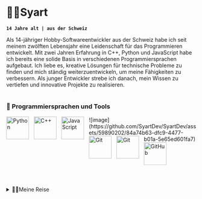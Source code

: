 # 👨‍💻Syart

**`14 Jahre alt | aus der Schweiz`**

Als 14-jähriger Hobby-Softwareentwickler aus der Schweiz habe ich seit meinem zwölften Lebensjahr eine Leidenschaft für das Programmieren entwickelt. Mit zwei Jahren Erfahrung in C++, Python und JavaScript habe ich bereits eine solide Basis in verschiedenen Programmiersprachen aufgebaut. Ich liebe es, kreative Lösungen für technische Probleme zu finden und mich ständig weiterzuentwickeln, um meine Fähigkeiten zu verbessern. Als junger Entwickler strebe ich danach, mein Wissen zu vertiefen und innovative Projekte zu realisieren.

# 


  <h3>🧰 Programmiersprachen und Tools</h3>
  <img align="left" alt="Python" width="60px" style="padding-right:10px;" src="https://cdn.jsdelivr.net/gh/devicons/devicon/icons/python/python-plain.svg" />
  <img align="left" alt="C++" width="60px" style="padding-right:10px;" src="https://cdn.jsdelivr.net/gh/devicons/devicon/icons/cplusplus/cplusplus-line.svg" />
  <img align="left" alt="JavaScript" width="60px" style="padding-right:10px;" src="https://cdn.jsdelivr.net/gh/devicons/devicon/icons/javascript/javascript-plain.svg" />
  ![image](https://github.com/SyartDev/SyartDev/assets/59890202/84a74b63-dfc9-4477-b01a-5e65ed601fa7)
  <img align="left" alt="Git" width="60px" style="padding-right:10px;" src="https://cdn.jsdelivr.net/gh/devicons/devicon/icons/git/git-original.svg" />
  <img align="left" alt="Git" width="60px" style="padding-right:10px;" src="https://cdn.jsdelivr.net/gh/devicons/devicon/icons/git/git-original.svg" />
  <img align="left" alt="GitHub" width="60px" style="padding-right:10px;" src="https://cdn.jsdelivr.net/gh/devicons/devicon/icons/github/github-original.svg" />
  <br clear="all"/>
<br /> 

#

<details>
  <summary>👨‍💻Meine Reise</summary>
  <div style="padding-left: 40px;">
    <!-- Hier kommt der Inhalt von "Meine Reise" -->
  </div>
</details>

